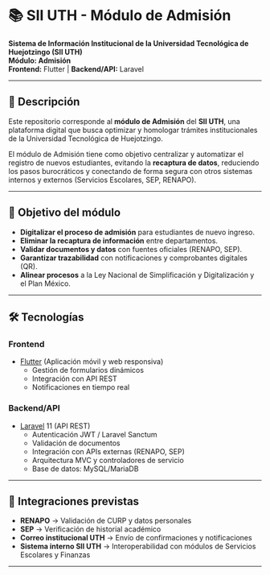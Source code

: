 # 📚 SII UTH - Módulo de Admisión

**Sistema de Información Institucional de la Universidad Tecnológica de Huejotzingo (SII UTH)**  
**Módulo: Admisión**  
**Frontend:** Flutter | **Backend/API:** Laravel  

---

## 📝 Descripción

Este repositorio corresponde al **módulo de Admisión** del **SII UTH**, una plataforma digital que busca optimizar y homologar trámites institucionales de la Universidad Tecnológica de Huejotzingo.  

El módulo de Admisión tiene como objetivo centralizar y automatizar el registro de nuevos estudiantes, evitando la **recaptura de datos**, reduciendo los pasos burocráticos y conectando de forma segura con otros sistemas internos y externos (Servicios Escolares, SEP, RENAPO).

---

## 🎯 Objetivo del módulo

- **Digitalizar el proceso de admisión** para estudiantes de nuevo ingreso.  
- **Eliminar la recaptura de información** entre departamentos.  
- **Validar documentos y datos** con fuentes oficiales (RENAPO, SEP).  
- **Garantizar trazabilidad** con notificaciones y comprobantes digitales (QR).  
- **Alinear procesos** a la Ley Nacional de Simplificación y Digitalización y el Plan México.

---

## 🛠️ Tecnologías

### **Frontend**
- [Flutter](https://flutter.dev/) (Aplicación móvil y web responsiva)
  - Gestión de formularios dinámicos
  - Integración con API REST
  - Notificaciones en tiempo real

### **Backend/API**
- [Laravel](https://laravel.com/) 11 (API REST)
  - Autenticación JWT / Laravel Sanctum
  - Validación de documentos
  - Integración con APIs externas (RENAPO, SEP)
  - Arquitectura MVC y controladores de servicio
  - Base de datos: MySQL/MariaDB

---

## 🔗 Integraciones previstas

- **RENAPO** → Validación de CURP y datos personales  
- **SEP** → Verificación de historial académico  
- **Correo institucional UTH** → Envío de confirmaciones y notificaciones  
- **Sistema interno SII UTH** → Interoperabilidad con módulos de Servicios Escolares y Finanzas

---